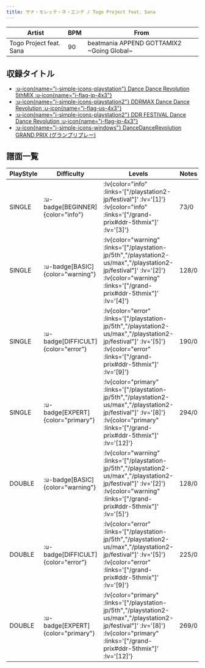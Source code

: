 ```yaml
---
title: サナ・モレッテ・ネ・エンテ / Togo Project feat. Sana
---
```


|Artist|BPM|From|
|------|---|----|
|Togo Project feat. Sana|90|beatmania APPEND GOTTAMIX2 ~Going Global~|

## 収録タイトル

- [ :u-icon{name="i-simple-icons-playstation"} Dance Dance Revolution 5thMIX :u-icon{name="i-flag-jp-4x3"} ](/playstation-jp/5th)
- [ :u-icon{name="i-simple-icons-playstation2"} DDRMAX Dance Dance Revolution :u-icon{name="i-flag-us-4x3"} ](/playstation2-us/max)
- [ :u-icon{name="i-simple-icons-playstation2"} DDR FESTIVAL Dance Dance Revolution :u-icon{name="i-flag-jp-4x3"} ](/playstation2-jp/festival)
- [ :u-icon{name="i-simple-icons-windows"} DanceDanceRevolution GRAND PRIX (グランプリプレー)](/grand-prix#ddr-5thmix)

## 譜面一覧

|PlayStyle|Difficulty|Levels|Notes|Movie|
|---------|----------|------|-----|-----|
|SINGLE| :u-badge[BEGINNER]{color="info"} | :lv{color="info" :links='["/playstation2-jp/festival"]' :lv='[1]'}  :lv{color="info" :links='["/grand-prix#ddr-5thmix"]' :lv='[3]'} |73/0||
|SINGLE| :u-badge[BASIC]{color="warning"} | :lv{color="warning" :links='["/playstation-jp/5th","/playstation2-us/max","/playstation2-jp/festival"]' :lv='[2]'}  :lv{color="warning" :links='["/grand-prix#ddr-5thmix"]' :lv='[4]'} |128/0||
|SINGLE| :u-badge[DIFFICULT]{color="error"} | :lv{color="error" :links='["/playstation-jp/5th","/playstation2-us/max","/playstation2-jp/festival"]' :lv='[5]'}  :lv{color="error" :links='["/grand-prix#ddr-5thmix"]' :lv='[9]'} |190/0||
|SINGLE| :u-badge[EXPERT]{color="primary"} | :lv{color="primary" :links='["/playstation-jp/5th","/playstation2-us/max","/playstation2-jp/festival"]' :lv='[8]'}  :lv{color="primary" :links='["/grand-prix#ddr-5thmix"]' :lv='[12]'} |294/0||
|DOUBLE| :u-badge[BASIC]{color="warning"} | :lv{color="warning" :links='["/playstation-jp/5th","/playstation2-us/max","/playstation2-jp/festival"]' :lv='[2]'}  :lv{color="warning" :links='["/grand-prix#ddr-5thmix"]' :lv='[5]'} |128/0||
|DOUBLE| :u-badge[DIFFICULT]{color="error"} | :lv{color="error" :links='["/playstation-jp/5th","/playstation2-us/max","/playstation2-jp/festival"]' :lv='[5]'}  :lv{color="error" :links='["/grand-prix#ddr-5thmix"]' :lv='[9]'} |225/0||
|DOUBLE| :u-badge[EXPERT]{color="primary"} | :lv{color="primary" :links='["/playstation-jp/5th","/playstation2-us/max","/playstation2-jp/festival"]' :lv='[8]'}  :lv{color="primary" :links='["/grand-prix#ddr-5thmix"]' :lv='[12]'} |269/0||
